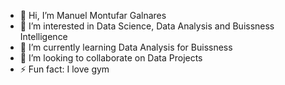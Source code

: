 - 👋 Hi, I’m Manuel Montufar Galnares
- 👀 I’m interested in Data Science, Data Analysis and Buissness Intelligence
- 🌱 I’m currently learning Data Analysis for Buissness
- 💞️ I’m looking to collaborate on Data Projects
- ⚡ Fun fact: I love gym
